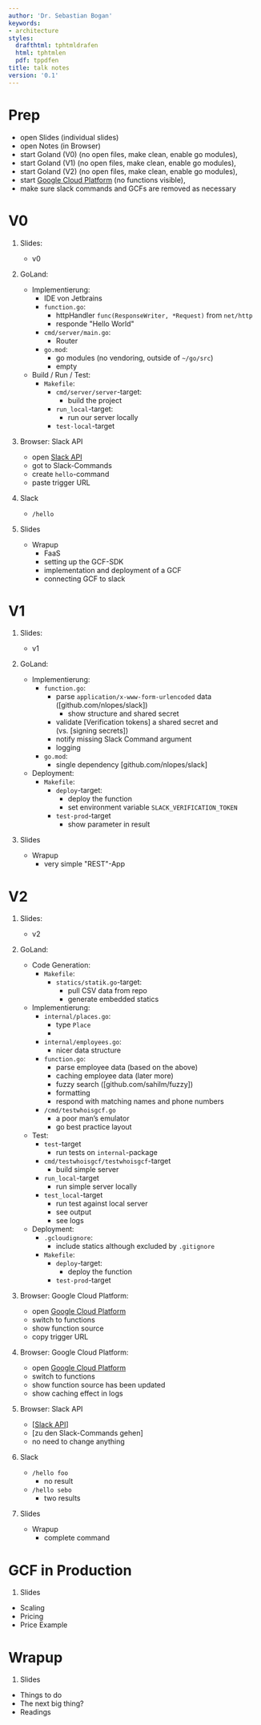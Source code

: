```yaml
---
author: 'Dr. Sebastian Bogan'
keywords:
- architecture
styles:
  drafthtml: tphtmldrafen
  html: tphtmlen
  pdf: tppdfen
title: talk notes
version: '0.1'
---
```


# Prep


-   open Slides (individual slides)
-   open Notes (in Browser)
-   start Goland (V0) (no open files, make clean, enable go modules),
-   start Goland (V1) (no open files, make clean, enable go modules),
-   start Goland (V2) (no open files, make clean, enable go modules),
-   start [Google Cloud Platform] (no functions visible),
-   make sure slack commands and GCFs are removed as necessary

# V0

1.  Slides:

    -   v0

2.  GoLand:

    -   Implementierung:
        -   IDE von Jetbrains
        -   `function.go`:
            -   httpHandler `func(ResponseWriter, *Request)` from `net/http`
            -   responde "Hello World"
        -   `cmd/server/main.go`:
            -   Router
        -   `go.mod`:
            -   go modules (no vendoring, outside of `~/go/src`)
            -   empty
    -   Build / Run / Test:
        -   `Makefile`:
            -   `cmd/server/server`-target:
                -   build the project
            -   `run_local`-target:
                -   run our server locally
            -   `test-local`-target
            

4.  Browser: Slack API

    -   open [Slack API][Slack Apps]
    -   got to Slack-Commands
    -   create `hello`-command
    -   paste trigger URL

5.  Slack

    -   `/hello`


6.  Slides

    -   Wrapup
        -   FaaS
        -   setting up the GCF-SDK 
        -   implementation and deployment of a GCF 
        -   connecting GCF to slack
    
# V1

1.  Slides:

    -   v1

2.  GoLand:

    -   Implementierung:
        -   `function.go`:
            -   parse `application/x-www-form-urlencoded` data ([github.com/nlopes/slack])
                - show structure and shared secret
            -   validate [Verification tokens] a shared secret and (vs. [signing secrets])
            -   notify missing Slack Command argument
            -   logging
        -   `go.mod`:
            -   single dependency [github.com/nlopes/slack]
    -   Deployment:
        -   `Makefile`:
            -   `deploy`-target:
                -   deploy the function
                -   set environment variable `SLACK_VERIFICATION_TOKEN`
            -   `test-prod`-target
                -   show parameter in result
            
3.  Slides

    -   Wrapup
        -   very simple "REST"-App
# V2

1.  Slides:

    -   v2

2.  GoLand:

    -   Code Generation:
        -   `Makefile`:
            -   `statics/statik.go`-target:
                -   pull CSV data from repo 
                -   generate embedded statics
    -   Implementierung:
        -   `internal/places.go`:
            -   type `Place`
            -   
        -   `internal/employees.go`:
            -   nicer data structure 
        -   `function.go`:
            -   parse employee data (based on the above)
            -   caching employee data (later more)
            -   fuzzy search ([github.com/sahilm/fuzzy])
            -   formatting
            -   respond with matching names and phone numbers
        -   `/cmd/testwhoisgcf.go`
            -   a poor man’s emulator
            -   go best practice layout 
    -   Test:
        -   `test`-target
            - run tests on `internal`-package
        -   `cmd/testwhoisgcf/testwhoisgcf`-target
            - build simple server
        -   `run_local`-target
            - run simple server locally
        -   `test_local`-target
            - run test against local server
            - see output
            - see logs 
    -   Deployment:
        -   `.gcloudignore`:
            -   include statics although excluded by `.gitignore`
        -   `Makefile`:
            -   `deploy`-target:
                -   deploy the function
            -   `test-prod`-target
            

3.  Browser: Google Cloud Platform:

    -   open [Google Cloud Platform]
    -   switch to functions 
    -   show function source
    -   copy trigger URL

3.  Browser: Google Cloud Platform:

    -   open [Google Cloud Platform]
    -   switch to functions 
    -   show function source has been updated
    -   show caching effect in logs

4.  Browser: Slack API

    -   \[[Slack API][Slack Apps]\]
    -   \[zu den Slack-Commands gehen\]
    -   no need to change anything

5.  Slack

    -   `/hello foo`
        -   no result
    -   `/hello sebo`
        -   two results

6.  Slides

    -   Wrapup
        -   complete command


# GCF in Production

1. Slides

-   Scaling
-   Pricing
-   Price Example

# Wrapup

1. Slides

-   Things to do 
-   The next big thing?
-   Readings

<!--
# Local Variables:
# mode: markdown
# ispell-local-dictionary: "english"
# eval: (flyspell-mode 1)
# coding: utf-8
# End:
-->

  [Google Cloud Platform]: https://console.cloud.google.com/home/dashboard?project=skilled-curve-238017
  [Slack Apps]: https://api.slack.com/apps/AHYPGEEGY
